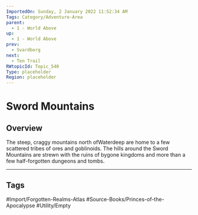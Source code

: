 ```yaml
---
ImportedOn: Sunday, 2 January 2022 11:52:34 AM
Tags: Category/Adventure-Area
parent:
  - 1 - World Above
up:
  - 1 - World Above
prev:
  - Svardborg
next:
  - Ten Trail
RWtopicId: Topic_540
Type: placeholder
Region: placeholder
---
```

# Sword Mountains
## Overview
The steep, craggy mountains north ofWaterdeep are home to a few scattered tribes of ores and goblinoids. The hills around the Sword Mountains are strewn with the ruins of bygone kingdoms and more than a few half-forgotten dungeons and tombs.


---
## Tags
#Import/Forgotten-Realms-Atlas #Source-Books/Princes-of-the-Apocalypse #Utility/Empty

